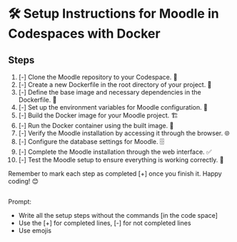 # 🛠️ Setup Instructions for Moodle in Codespaces with Docker

## Steps

1. [-] Clone the Moodle repository to your Codespace. 📂
2. [-] Create a new Dockerfile in the root directory of your project. 🐳
3. [-] Define the base image and necessary dependencies in the Dockerfile. 📜
4. [-] Set up the environment variables for Moodle configuration. 🔧
5. [-] Build the Docker image for your Moodle project. 🏗️
6. [-] Run the Docker container using the built image. 🚀
7. [-] Verify the Moodle installation by accessing it through the browser. 🌐
8. [-] Configure the database settings for Moodle. 🗄️
9. [-] Complete the Moodle installation through the web interface. ✅
10. [-] Test the Moodle setup to ensure everything is working correctly. 🧪

Remember to mark each step as completed [+] once you finish it. Happy coding! 😊


##
Prompt:
- Write all the setup steps without the commands [in the code space]
- Use the [+] for completed lines, [-] for not completed lines
- Use emojis
